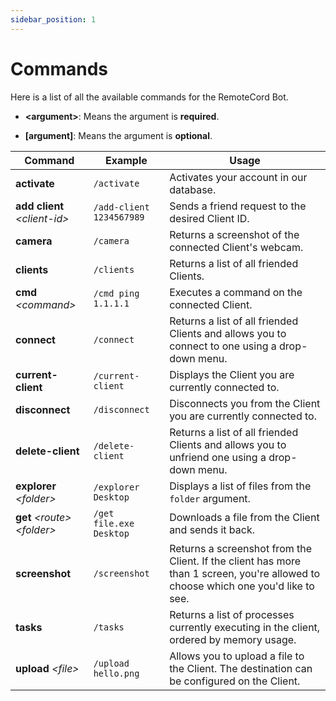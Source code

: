 ```yaml
---
sidebar_position: 1
---
```


# Commands

Here is a list of all the available commands for the RemoteCord Bot.

- **&lt;argument&gt;**: Means the argument is **required**.

- **[argument]**: Means the argument is **optional**.

| Command                                  | Example                  | Usage                                                                                                                             |
| ---------------------------------------- | ------------------------ | --------------------------------------------------------------------------------------------------------------------------------- |
| **activate**                             | `/activate`              | Activates your account in our database.                                                                                           |
| **add client** _&lt;client-id&gt;_       | `/add-client 1234567989` | Sends a friend request to the desired Client ID.                                                                                  |
| **camera**                               | `/camera`                | Returns a screenshot of the connected Client's webcam.                                                                            |
| **clients**                              | `/clients`               | Returns a list of all friended Clients.                                                                                           |
| **cmd** _&lt;command&gt;_                | `/cmd ping 1.1.1.1`      | Executes a command on the connected Client.                                                                                       |
| **connect**                              | `/connect`               | Returns a list of all friended Clients and allows you to connect to one using a drop-down menu.                                   |
| **current-client**                       | `/current-client`        | Displays the Client you are currently connected to.                                                                               |
| **disconnect**                           | `/disconnect`            | Disconnects you from the Client you are currently connected to.                                                                   |
| **delete-client**                        | `/delete-client`         | Returns a list of all friended Clients and allows you to unfriend one using a drop-down menu.                                     |
| **explorer** _&lt;folder&gt;_            | `/explorer Desktop`      | Displays a list of files from the `folder` argument.                                                                              |
| **get** _&lt;route&gt;_ _&lt;folder&gt;_ | `/get file.exe Desktop`  | Downloads a file from the Client and sends it back.                                                                               |
| **screenshot**                           | `/screenshot`            | Returns a screenshot from the Client. If the client has more than 1 screen, you're allowed to choose which one you'd like to see. |
| **tasks**                                | `/tasks`                 | Returns a list of processes currently executing in the client, ordered by memory usage.                                           |
| **upload** _&lt;file&gt;_                | `/upload hello.png`      | Allows you to upload a file to the Client. The destination can be configured on the Client.                                       |
